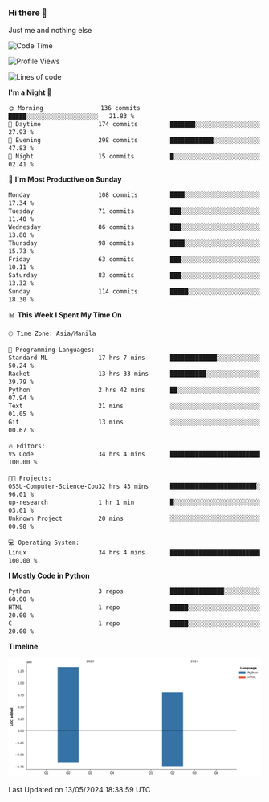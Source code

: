 ### Hi there 👋

Just me and nothing else


<!--START_SECTION:waka-->
![Code Time](http://img.shields.io/badge/Code%20Time-270%20hrs%2033%20mins-blue)

![Profile Views](http://img.shields.io/badge/Profile%20Views-9-blue)

![Lines of code](https://img.shields.io/badge/From%20Hello%20World%20I%27ve%20Written-2.1%20million%20lines%20of%20code-blue)

**I'm a Night 🦉** 

```text
🌞 Morning                136 commits         █████░░░░░░░░░░░░░░░░░░░░   21.83 % 
🌆 Daytime                174 commits         ███████░░░░░░░░░░░░░░░░░░   27.93 % 
🌃 Evening                298 commits         ████████████░░░░░░░░░░░░░   47.83 % 
🌙 Night                  15 commits          █░░░░░░░░░░░░░░░░░░░░░░░░   02.41 % 
```
📅 **I'm Most Productive on Sunday** 

```text
Monday                   108 commits         ████░░░░░░░░░░░░░░░░░░░░░   17.34 % 
Tuesday                  71 commits          ███░░░░░░░░░░░░░░░░░░░░░░   11.40 % 
Wednesday                86 commits          ███░░░░░░░░░░░░░░░░░░░░░░   13.80 % 
Thursday                 98 commits          ████░░░░░░░░░░░░░░░░░░░░░   15.73 % 
Friday                   63 commits          ███░░░░░░░░░░░░░░░░░░░░░░   10.11 % 
Saturday                 83 commits          ███░░░░░░░░░░░░░░░░░░░░░░   13.32 % 
Sunday                   114 commits         █████░░░░░░░░░░░░░░░░░░░░   18.30 % 
```


📊 **This Week I Spent My Time On** 

```text
🕑︎ Time Zone: Asia/Manila

💬 Programming Languages: 
Standard ML              17 hrs 7 mins       █████████████░░░░░░░░░░░░   50.24 % 
Racket                   13 hrs 33 mins      ██████████░░░░░░░░░░░░░░░   39.79 % 
Python                   2 hrs 42 mins       ██░░░░░░░░░░░░░░░░░░░░░░░   07.94 % 
Text                     21 mins             ░░░░░░░░░░░░░░░░░░░░░░░░░   01.05 % 
Git                      13 mins             ░░░░░░░░░░░░░░░░░░░░░░░░░   00.67 % 

🔥 Editors: 
VS Code                  34 hrs 4 mins       █████████████████████████   100.00 % 

🐱‍💻 Projects: 
OSSU-Computer-Science-Cou32 hrs 43 mins      ████████████████████████░   96.01 % 
up-research              1 hr 1 min          █░░░░░░░░░░░░░░░░░░░░░░░░   03.01 % 
Unknown Project          20 mins             ░░░░░░░░░░░░░░░░░░░░░░░░░   00.98 % 

💻 Operating System: 
Linux                    34 hrs 4 mins       █████████████████████████   100.00 % 
```

**I Mostly Code in Python** 

```text
Python                   3 repos             ███████████████░░░░░░░░░░   60.00 % 
HTML                     1 repo              █████░░░░░░░░░░░░░░░░░░░░   20.00 % 
C                        1 repo              █████░░░░░░░░░░░░░░░░░░░░   20.00 % 
```



**Timeline**

![Lines of Code chart](https://raw.githubusercontent.com/brutist/brutist/main/assets/bar_graph.png)


 Last Updated on 13/05/2024 18:38:59 UTC
<!--END_SECTION:waka-->

